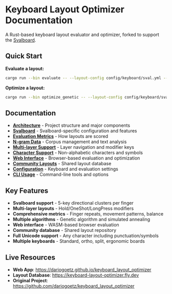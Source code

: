 # Keyboard Layout Optimizer Documentation

A Rust-based keyboard layout evaluator and optimizer, forked to support the [Svalboard](https://svalboard.com).

## Quick Start

**Evaluate a layout:**
```bash
cargo run --bin evaluate -- --layout-config config/keyboard/sval.yml --exclude-chars " 0123456789=(){}[]" "q0a1z w2sbx e3dtc r4fgv uhj5m iyk67 onl89 p={}(["
```

**Optimize a layout:**
```bash
cargo run --bin optimize_genetic -- --layout-config config/keyboard/sval.yml --exclude-chars " 0123456789=(){}[]" "q0a1z w2sbx e3dtc r4fgv uhj5m iyk67 onl89 p={}(["
```

## Documentation

- **[Architecture](architecture.md)** - Project structure and major components
- **[Svalboard](sval-keyboard.md)** - Svalboard-specific configuration and features
- **[Evaluation Metrics](evaluation-metrics.md)** - How layouts are scored
- **[N-gram Data](ngram-data.md)** - Corpus management and text analysis
- **[Multi-layer Support](multi-layer.md)** - Layer navigation and modifier keys
- **[Character Support](character-support.md)** - Non-alphabetic characters and symbols
- **[Web Interface](web-interface.md)** - Browser-based evaluation and optimization
- **[Community Layouts](community-layouts.md)** - Shared layout database
- **[Configuration](configuration.md)** - Keyboard and evaluation settings
- **[CLI Usage](cli-usage.md)** - Command-line tools and options

## Key Features

- **Svalboard support** - 5-key directional clusters per finger
- **Multi-layer layouts** - Hold/OneShot/LongPress modifiers
- **Comprehensive metrics** - Finger repeats, movement patterns, balance
- **Multiple algorithms** - Genetic algorithm and simulated annealing
- **Web interface** - WASM-based browser evaluation
- **Community database** - Shared layout repository
- **Full Unicode support** - Any character including punctuation/symbols
- **Multiple keyboards** - Standard, ortho, split, ergonomic boards

## Live Resources

- **Web App**: https://dariogoetz.github.io/keyboard_layout_optimizer
- **Layout Database**: https://keyboard-layout-optimizer.fly.dev
- **Original Project**: https://github.com/dariogoetz/keyboard_layout_optimizer
